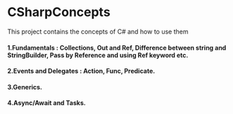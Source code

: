# CSharpConcepts
This project contains the concepts of C# and how to use them

 #### 1.Fundamentals : Collections, Out and Ref, Difference between string and StringBuilder, Pass by Reference and using Ref keyword etc.
 
 #### 2.Events and Delegates : Action, Func, Predicate.
 
 #### 3.Generics.
 
 #### 4.Async/Await and Tasks.
